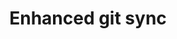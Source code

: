---
slug: enhanced-git-sync
version: v1.519.0
title: Enhanced git sync
tags: ['Git sync', 'CLI', 'Repository management']
description: Improved git sync initialization, workspace settings UI controls, and branch-specific configuration management with improved CLI commands.
features:
  [
    'Enhanced repository setup workflow with better error handling and user guidance.',
    'Trigger pull/push operations directly from the workspace settings UI for seamless git sync management.',  
    'Trigger settings pull from UI to sync git-sync configuration from repository to workspace.',
    'Improved CLI commands for managing wmill.yaml and backend synchronization.',
    'Branch-specific overrides in wmill.yaml with promotion overrides for advanced deployment workflows.',
  ]
docs: /docs/advanced/git_sync
video: https://www.youtube.com/watch?v=cHrREDmrnUM
---